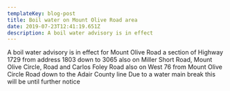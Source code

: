 ```yaml
---
templateKey: blog-post
title: Boil water on Mount Olive Road area
date: 2019-07-23T12:41:19.651Z
description: A boil water advisory is in effect
---
```

 A boil water advisory is in effect for Mount Olive Road a section of Highway 1729 from address 1803 down to 3065 also on Miller Short Road, Mount Olive Circle, Road and Carlos Foley Road also on West 76 from Mount Olive Circle Road down to the Adair County line Due to a water main break this will be until further notice

